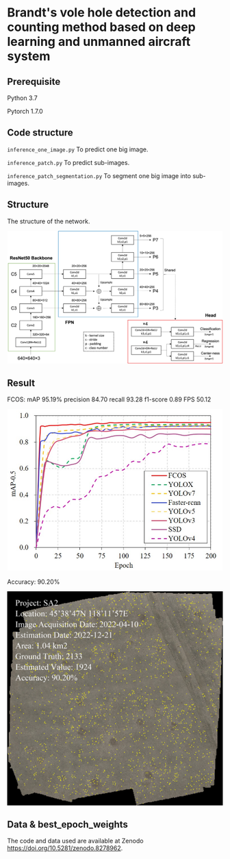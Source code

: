# Brandt's vole hole detection and counting method based on deep learning and unmanned aircraft system
## Prerequisite

Python 3.7

Pytorch 1.7.0

## Code structure

`inference_one_image.py` To predict one big image. 

`inference_patch.py` To predict sub-images. 

`inference_patch_segmentation.py` To segment one big image into sub-images. 

## Structure

The structure of the network. 

![](./logs/Figure2.jpg)

## Result

FCOS: mAP 95.19% precision 84.70 recall 93.28 f1-score 0.89 FPS 50.12

![](./logs/Figure3.jpg)

Accuracy: 90.20%

![](./logs/Figure8.jpg)

## Data & best_epoch_weights

The code and data used are available at Zenodo https://doi.org/10.5281/zenodo.8278962.
